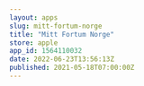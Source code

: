 ```yaml
---
layout: apps
slug: mitt-fortum-norge
title: "Mitt Fortum Norge"
store: apple
app_id: 1564110032
date: 2022-06-23T13:56:13Z
published: 2021-05-18T07:00:00Z
---
```

